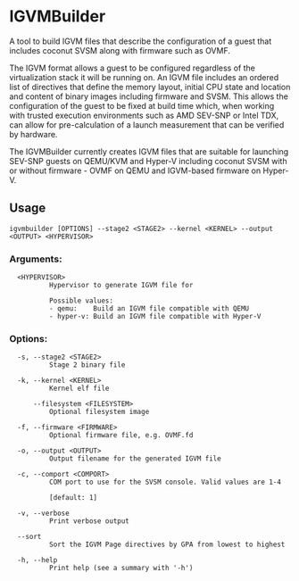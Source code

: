 # IGVMBuilder
A tool to build IGVM files that describe the configuration of a guest that
includes coconut SVSM along with firmware such as OVMF.

The IGVM format allows a guest to be configured regardless of the virtualization
stack it will be running on. An IGVM file includes an ordered list of directives
that define the memory layout, initial CPU state and location and content of
binary images including firmware and SVSM. This allows the configuration of the
guest to be fixed at build time which, when working with trusted execution
environments such as AMD SEV-SNP or Intel TDX, can allow for pre-calculation of
a launch measurement that can be verified by hardware.

The IGVMBuilder currently creates IGVM files that are suitable for launching
SEV-SNP guests on QEMU/KVM and Hyper-V including coconut SVSM with or without
firmware - OVMF on QEMU and IGVM-based firmware on Hyper-V.


## Usage
`igvmbuilder [OPTIONS] --stage2 <STAGE2> --kernel <KERNEL> --output <OUTPUT> <HYPERVISOR>`

### Arguments:
```
  <HYPERVISOR>
          Hypervisor to generate IGVM file for

          Possible values:
          - qemu:    Build an IGVM file compatible with QEMU
          - hyper-v: Build an IGVM file compatible with Hyper-V
```

### Options:
```
  -s, --stage2 <STAGE2>
          Stage 2 binary file

  -k, --kernel <KERNEL>
          Kernel elf file

      --filesystem <FILESYSTEM>
          Optional filesystem image

  -f, --firmware <FIRMWARE>
          Optional firmware file, e.g. OVMF.fd

  -o, --output <OUTPUT>
          Output filename for the generated IGVM file

  -c, --comport <COMPORT>
          COM port to use for the SVSM console. Valid values are 1-4
          
          [default: 1]

  -v, --verbose
          Print verbose output

  --sort
          Sort the IGVM Page directives by GPA from lowest to highest
          
  -h, --help
          Print help (see a summary with '-h')
```
